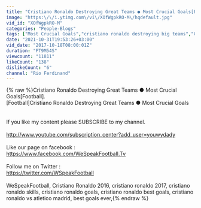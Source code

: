 ```yaml
---
title: "Cristiano Ronaldo Destroying Great Teams ● Most Crucial Goals[Football]"
image: "https:\/\/i.ytimg.com\/vi\/XOfWgpkRO-M\/hqdefault.jpg"
vid_id: "XOfWgpkRO-M"
categories: "People-Blogs"
tags: ["Most Crucial Goals","cristiano ronaldo destroying big teams","Cristiano Ronaldo 2016"]
date: "2021-10-31T19:53:26+03:00"
vid_date: "2017-10-18T08:00:01Z"
duration: "PT9M54S"
viewcount: "11811"
likeCount: "138"
dislikeCount: "6"
channel: "Rio Ferdinand"
---
```

{% raw %}Cristiano Ronaldo Destroying Great Teams ● Most Crucial Goals[Football].<br />[Football]Cristiano Ronaldo Destroying Great Teams ● Most Crucial Goals<br /><br /><br />If you like my content please SUBSCRIBE to my channel.<br /><br /><a rel="nofollow" target="blank" href="http://www.youtube.com/subscription_center?add_user=youwydady">http://www.youtube.com/subscription_center?add_user=youwydady</a><br /><br />Like our page on facebook : <a rel="nofollow" target="blank" href="https://www.facebook.com/WeSpeakFootball.Tv">https://www.facebook.com/WeSpeakFootball.Tv</a><br /><br />Follow me on Twitter :<br /><a rel="nofollow" target="blank" href="https://twitter.com/WSpeakFootball">https://twitter.com/WSpeakFootball</a><br /><br />WeSpeakFootball, Cristiano Ronaldo 2016, cristiano ronaldo 2017, cristiano ronaldo skills, cristiano ronaldo goals, cristiano ronaldo best goals, cristiano ronaldo vs atletico madrid, best goals ever,{% endraw %}

